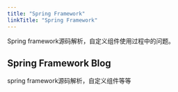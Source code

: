 ```yaml
---
title: "Spring Framework"
linkTitle: "Spring Framework"
---
```




Spring framework源码解析，自定义组件使用过程中的问题。

## Spring Framework Blog

spring framework源码解析，自定义组件等等
